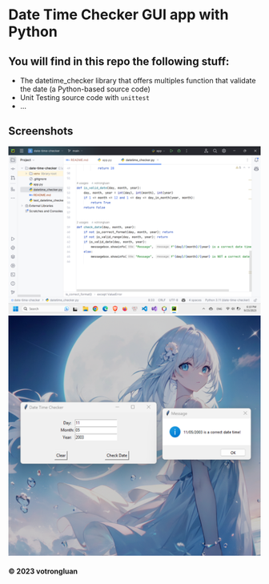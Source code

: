 # Date Time Checker GUI app with Python

## You will find in this repo the following stuff:

- The datetime_checker library that offers multiples function that validate the date (a Python-based source code)
- Unit Testing source code with `unittest`
- ...

## Screenshots

![](images/code-screen.png)
![](images/demo-app.png)

#### © 2023 votrongluan
